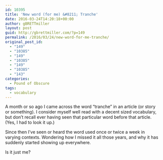 ```yaml
---
id: 10395
title: 'New word (for me) &#8211; Tranche'
date: 2016-03-24T14:20:18+00:00
author: gBRETTmiller
layout: post
guid: http://gbrettmiller.com/?p=149
permalink: /2016/03/24/new-word-for-me-tranche/
original_post_id:
  - "149"
  - "10385"
  - "149"
  - "10385"
  - "149"
  - "10385"
  - "143"
categories:
  - Pound of Obscure
tags:
  - vocabulary
---
```

A month or so ago I came across the word &#8220;tranche&#8221; in an article (or story or something). I consider myself well read with a decent sized vocabulary, but don&#8217;t recall ever having seen that particular word before that article. (Yes, I had to look it up.)

Since then I&#8217;ve seen or heard the word used once or twice a week in varying contexts. Wondering how I missed it all those years, and why it has suddenly started showing up everywhere.

Is it just me?